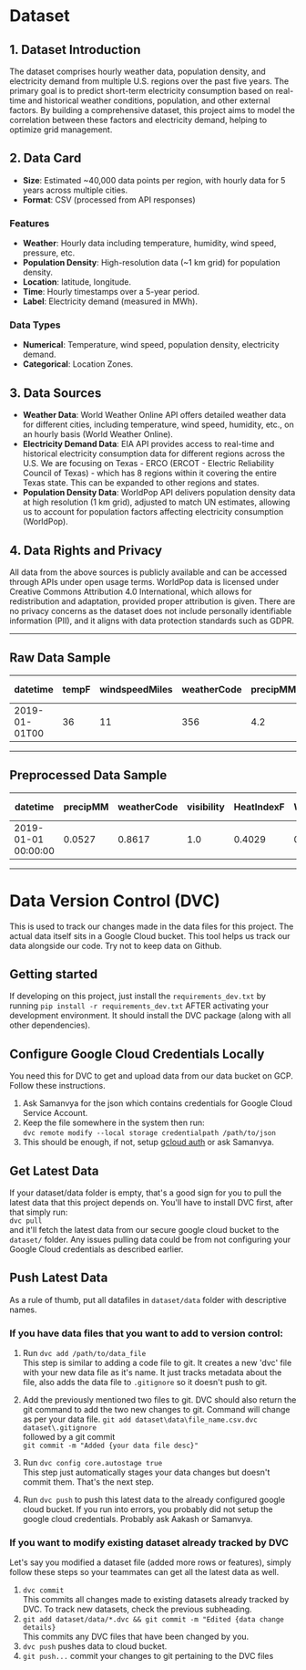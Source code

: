 # Dataset 

## 1. Dataset Introduction

The dataset comprises hourly weather data, population density, and electricity demand from multiple U.S. regions over the past five years. The primary goal is to predict short-term electricity consumption based on real-time and historical weather conditions, population, and other external factors. By building a comprehensive dataset, this project aims to model the correlation between these factors and electricity demand, helping to optimize grid management.

## 2. Data Card

- **Size**: Estimated ~40,000 data points per region, with hourly data for 5 years across multiple cities.
- **Format**: CSV (processed from API responses)

### Features
- **Weather**: Hourly data including temperature, humidity, wind speed, pressure, etc.
- **Population Density**: High-resolution data (~1 km grid) for population density.
- **Location**: latitude, longitude.
- **Time**: Hourly timestamps over a 5-year period.
- **Label**: Electricity demand (measured in MWh).

### Data Types
- **Numerical**: Temperature, wind speed, population density, electricity demand.
- **Categorical**: Location Zones.

## 3. Data Sources

- **Weather Data**: World Weather Online API offers detailed weather data for different cities, including temperature, wind speed, humidity, etc., on an hourly basis (World Weather Online).
- **Electricity Demand Data**: EIA API provides access to real-time and historical electricity consumption data for different regions across the U.S. We are focusing on Texas - ERCO (ERCOT - Electric Reliability Council of Texas) - which has 8 regions within it covering the entire Texas state. This can be expanded to other regions and states.
- **Population Density Data**: WorldPop API delivers population density data at high resolution (1 km grid), adjusted to match UN estimates, allowing us to account for population factors affecting electricity consumption (WorldPop).

## 4. Data Rights and Privacy

All data from the above sources is publicly available and can be accessed through APIs under open usage terms. WorldPop data is licensed under Creative Commons Attribution 4.0 International, which allows for redistribution and adaptation, provided proper attribution is given. There are no privacy concerns as the dataset does not include personally identifiable information (PII), and it aligns with data protection standards such as GDPR.

---

## Raw Data Sample
| datetime         | tempF | windspeedMiles | weatherCode | precipMM | precipInches | humidity | visibility | visibilityMiles | pressure | pressureInches | cloudcover | HeatIndexC | HeatIndexF | DewPointC | DewPointF | WindChillC | WindChillF | WindGustMiles | WindGustKmph | FeelsLikeC | FeelsLikeF | uvIndex | subba-name     | value | value-units    | zone |
|------------------|-------|----------------|-------------|----------|--------------|----------|------------|-----------------|----------|----------------|------------|------------|------------|-----------|-----------|------------|------------|----------------|--------------|------------|------------|---------|----------------|-------|----------------|------|
| 2019-01-01T00    | 36    | 11             | 356         | 4.2      | 0.2          | 89       | 5          | 3               | 1014     | 30             | 100        | 2          | 36         | 2         | 35        | -2         | 29         | 28             | 44           | -2         | 29         | 1       | ISNE - Maine   | 1509  | megawatthours  | 4001 |

---

## Preprocessed Data Sample
| datetime            | precipMM            | weatherCode   | visibility | HeatIndexF     | WindChillF     | windspeedMiles | FeelsLikeF | tempF_rolling_mean | windspeedMiles_rolling_mean | humidity_rolling_mean | value          | pressure | pressureInches | cloudcover | uvIndex | tempF_rolling_std | windspeedMiles_rolling_std | humidity_rolling_std | tempF_lag_2       | windspeedMiles_lag_2 | humidity_lag_2      | tempF_lag_4      | windspeedMiles_lag_4 | humidity_lag_4       | tempF_lag_6      | windspeedMiles_lag_6 | humidity_lag_6     | month_sin  | month_cos  | subba-name          | zone |
|---------------------|---------------------|---------------|------------|----------------|----------------|----------------|------------|--------------------|-----------------------------|-----------------------|-----------------|----------|----------------|------------|---------|-------------------|---------------------------|----------------------|-------------------|-----------------------|----------------------|------------------|-----------------------|----------------------|------------------|-----------------------|-------------------|-------------|-------------|----------------------|------|
| 2019-01-01 00:00:00 | 0.0527              | 0.8617        | 1.0        | 0.4029         | 0.4575         | 0.2            | 0.4375     | 0.4226             | 0.3270                      | 0.9229                | 0.0520          | 0.5616   | 0.5            | 1.0        | 0.0     | 0.1419            | 0.0898                    | 0.1097               | 0.4773            | 0.2                   | 0.9583               | 0.4621           | 0.25                  | 0.9167               | 0.4167           | 0.275                 | 0.8854           | 0.75        | 0.9330      | ISNE - New Hampshire | 4002 |

---
# Data Version Control (DVC)

This is used to track our changes made in the data files for this project. The actual data itself sits in a Google Cloud bucket. This tool helps us track our data alongside our code. Try not to keep data on Github.

## Getting started
If developing on this project, just install the `requirements_dev.txt` by running `pip install -r requirements_dev.txt` AFTER activating your development environment. It should install the DVC package (along with all other dependencies).

## Configure Google Cloud Credentials Locally
You need this for DVC to get and upload data from our data bucket on GCP. Follow these instructions. <br>
1. Ask Samanvya for the json which contains credentials for Google Cloud Service Account.
2. Keep the file somewhere in the system then run: <br>
`dvc remote modify --local storage credentialpath /path/to/json`
3. This should be enough, if not, setup [gcloud auth](https://cloud.google.com/sdk/docs/initializing) or ask Samanvya.

## Get Latest Data
If your dataset/data folder is empty, that's a good sign for you to pull the latest data that this project depends on. You'll have to install DVC first, after that simply run:<br>
`dvc pull` <br> and it'll fetch the latest data from our secure google cloud bucket to the `dataset/` folder. Any issues pulling data could be from not configuring your Google Cloud credentials as described earlier.

## Push Latest Data
As a rule of thumb, put all datafiles in `dataset/data` folder with descriptive names. 
### If you have data files that you want to add to version control:
1. Run `dvc add /path/to/data_file`
<br>This step is similar to adding a code file to git. It creates a new 'dvc' file with your new data file as it's name. It just tracks metadata about the file, also adds the data file to `.gitignore` so it doesn't push to git. 

2. Add the previously mentioned two files to git. DVC should also return the git command to add the two new changes to git. Command will change as per your data file.
`git add dataset\data\file_name.csv.dvc dataset\.gitignore` <br> followed by a git commit <br>
`git commit -m "Added {your data file desc}"`

3. Run `dvc config core.autostage true`
<br> This step just automatically stages your data changes but doesn't commit them. That's the next step.

3. Run `dvc push` to push this latest data to the already configured google cloud bucket. If you run into errors, you probably did not setup the google cloud credentials. Probably ask Aakash or Samanvya.

### If you want to modify existing dataset already tracked by DVC

Let's say you modified a dataset file (added more rows or features), simply follow these steps so your teammates can get all the latest data as well.

1. `dvc commit` <br> This commits all changes made to existing datasets already tracked by DVC. To track new datasets, check the previous subheading.
2. `git add dataset/data/*.dvc && git commit -m "Edited {data change details}` <br> This commits any DVC files that have been changed by you.
3. `dvc push` pushes data to cloud bucket.
4. `git push...` commit your changes to git pertaining to the DVC files


